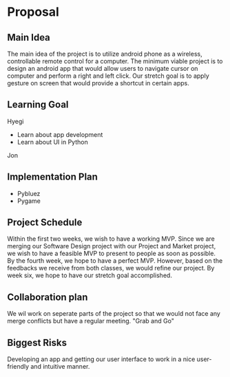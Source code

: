 # Proposal
## Main Idea
The main idea of the project is to utilize android phone as a wireless, controllable remote control for a computer. The minimum viable project is to design an android app that would allow users to navigate cursor on computer and perform a right and left click. Our stretch goal is to apply gesture on screen that would provide a shortcut in certain apps. 
## Learning Goal 
Hyegi 
* Learn about app development 
* Learn about UI in Python 

Jon 


## Implementation Plan 
* Pybluez
* Pygame 
## Project Schedule 
Within the first two weeks, we wish to have a working MVP. Since we are merging our Software Design project with our Project and Market project, we wish to have a feasible MVP to present to people as soon as possible. By the fourth week, we hope to have a perfect MVP. However, based on the feedbacks we receive from both classes, we would refine our project. By week six, we hope to have our stretch goal accomplished.  
## Collaboration plan 
We wil work on seperate parts of the project so that we would not face any merge conflicts but have a regular meeting. "Grab and Go"

## Biggest Risks 
Developing an app and getting our user interface to work in a nice user-friendly and intuitive manner.
